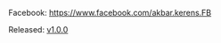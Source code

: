
Facebook: https://www.facebook.com/akbar.kerens.FB

Released:
[v1.0.0]([https://www.google.com](https://github.com/fatkhurohman93/inventory-app/tree/v1.0.0))


